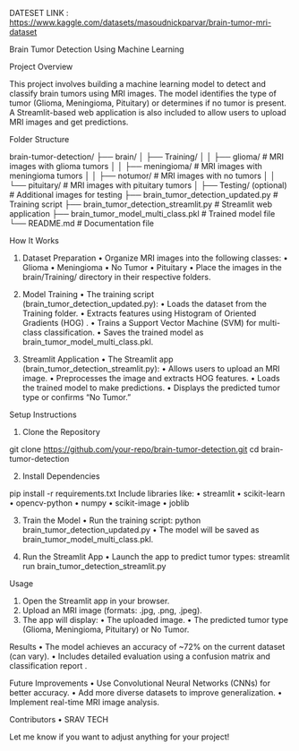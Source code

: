 DATESET LINK : https://www.kaggle.com/datasets/masoudnickparvar/brain-tumor-mri-dataset


Brain Tumor Detection Using Machine Learning

Project Overview

This project involves building a machine learning model to detect and classify brain tumors using MRI images. The model identifies the type of tumor (Glioma, Meningioma, Pituitary) or determines if no tumor is present. A Streamlit-based web application is also included to allow users to upload MRI images and get predictions.

Folder Structure

brain-tumor-detection/
├── brain/
│   ├── Training/
│   │   ├── glioma/         # MRI images with glioma tumors
│   │   ├── meningioma/     # MRI images with meningioma tumors
│   │   ├── notumor/        # MRI images with no tumors
│   │   └── pituitary/      # MRI images with pituitary tumors
│   ├── Testing/ (optional) # Additional images for testing
├── brain_tumor_detection_updated.py    # Training script
├── brain_tumor_detection_streamlit.py  # Streamlit web application
├── brain_tumor_model_multi_class.pkl   # Trained model file
└── README.md                           # Documentation file

How It Works

1. Dataset Preparation
• Organize MRI images into the following classes:
•
Glioma
•
Meningioma
•
No Tumor
•
Pituitary
• Place the images in the brain/Training/ directory in their respective folders.

2. Model Training
• The training script (brain_tumor_detection_updated.py):
• Loads the dataset from the Training folder.
• Extracts features using
Histogram of Oriented Gradients (HOG)
.
• Trains a
Support Vector Machine (SVM)
for multi-class classification.
• Saves the trained model as brain_tumor_model_multi_class.pkl.

3. Streamlit Application
• The Streamlit app (brain_tumor_detection_streamlit.py):
• Allows users to upload an MRI image.
• Preprocesses the image and extracts HOG features.
• Loads the trained model to make predictions.
• Displays the predicted tumor type or confirms “No Tumor.”

Setup Instructions

1. Clone the Repository

git clone
https://github.com/your-repo/brain-tumor-detection.git
cd brain-tumor-detection

2. Install Dependencies

pip install -r requirements.txt
Include libraries like:
• streamlit
• scikit-learn
• opencv-python
• numpy
• scikit-image
• joblib

3. Train the Model
• Run the training script:
python brain_tumor_detection_updated.py
• The model will be saved as brain_tumor_model_multi_class.pkl.

4. Run the Streamlit App
• Launch the app to predict tumor types:
streamlit run brain_tumor_detection_streamlit.py

Usage
1. Open the Streamlit app in your browser.
2. Upload an MRI image (formats: .jpg, .png, .jpeg).
3. The app will display:
• The uploaded image.
• The predicted tumor type (Glioma, Meningioma, Pituitary) or No Tumor.

Results
• The model achieves an accuracy of ~72% on the current dataset (can vary).
• Includes detailed evaluation using a
confusion matrix
and
classification report
.

Future Improvements
• Use
Convolutional Neural Networks (CNNs)
for better accuracy.
• Add more diverse datasets to improve generalization.
• Implement real-time MRI image analysis.

Contributors
•
SRAV TECH

Let me know if you want to adjust anything for your project!
